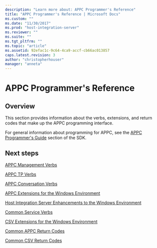 ```yaml
---
description: "Learn more about: APPC Programmer's Reference"
title: "APPC Programmer's Reference | Microsoft Docs"
ms.custom: ""
ms.date: "11/30/2017"
ms.prod: "host-integration-server"
ms.reviewer: ""
ms.suite: ""
ms.tgt_pltfrm: ""
ms.topic: "article"
ms.assetid: 92efac1c-9c64-4ca9-accf-cb66ac013857
caps.latest.revision: 3
author: "christopherhouser"
manager: "anneta"
---
```

# APPC Programmer's Reference

## Overview
This section provides information about the verbs, extensions, and return codes that make up the APPC programming interface.  
  
 For general information about programming for APPC, see the [APPC Programmer's Guide](./appc-programmer-s-guide2.md) section of the SDK.  

  
## Next steps 
 [APPC Management Verbs](../core/appc-management-verbs1.md)  
  
 [APPC TP Verbs](../core/appc-tp-verbs2.md)  
  
 [APPC Conversation Verbs](../core/appc-conversation-verbs1.md)  
  
 [APPC Extensions for the Windows Environment](../core/appc-extensions-for-the-windows-environment2.md)  
  
 [Host Integration Server Enhancements to the Windows Environment](../core/host-integration-server-enhancements-to-the-windows-environment2.md)  
  
 [Common Service Verbs](../core/common-service-verbs1.md)  
  
 [CSV Extensions for the Windows Environment](../core/csv-extensions-for-the-windows-environment1.md)  
  
 [Common APPC Return Codes](../core/common-appc-return-codes1.md)  
  
 [Common CSV Return Codes](../core/common-csv-return-codes2.md)

